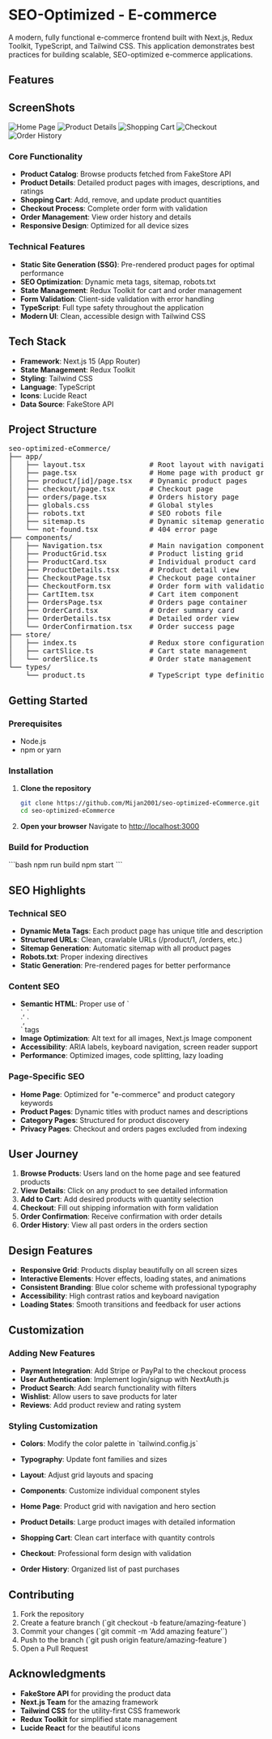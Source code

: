 # SEO-Optimized - E-commerce

A modern, fully functional e-commerce frontend built with Next.js, Redux Toolkit, TypeScript, and Tailwind CSS. This application demonstrates best practices for building scalable, SEO-optimized e-commerce applications.

## Features

## ScreenShots

![Home Page](./public/home.png)
![Product Details](./public/product-details.png)
![Shopping Cart](./public/product-cart.png)
![Checkout](./public/payment.png)
![Order History](./public/order.png)

### Core Functionality

-   **Product Catalog**: Browse products fetched from FakeStore API
-   **Product Details**: Detailed product pages with images, descriptions, and ratings
-   **Shopping Cart**: Add, remove, and update product quantities
-   **Checkout Process**: Complete order form with validation
-   **Order Management**: View order history and details
-   **Responsive Design**: Optimized for all device sizes

### Technical Features

-   **Static Site Generation (SSG)**: Pre-rendered product pages for optimal performance
-   **SEO Optimization**: Dynamic meta tags, sitemap, robots.txt
-   **State Management**: Redux Toolkit for cart and order management
-   **Form Validation**: Client-side validation with error handling
-   **TypeScript**: Full type safety throughout the application
-   **Modern UI**: Clean, accessible design with Tailwind CSS

## Tech Stack

-   **Framework**: Next.js 15 (App Router)
-   **State Management**: Redux Toolkit
-   **Styling**: Tailwind CSS
-   **Language**: TypeScript
-   **Icons**: Lucide React
-   **Data Source**: FakeStore API

## Project Structure

<pre>
seo-optimized-eCommerce/
├── app/
│   ├── layout.tsx               # Root layout with navigation
│   ├── page.tsx                 # Home page with product grid
│   ├── product/[id]/page.tsx    # Dynamic product pages
│   ├── checkout/page.tsx        # Checkout page
│   ├── orders/page.tsx          # Orders history page
│   ├── globals.css              # Global styles
│   ├── robots.txt               # SEO robots file
│   ├── sitemap.ts               # Dynamic sitemap generation
│   └── not-found.tsx            # 404 error page
├── components/
│   ├── Navigation.tsx           # Main navigation component
│   ├── ProductGrid.tsx          # Product listing grid
│   ├── ProductCard.tsx          # Individual product card
│   ├── ProductDetails.tsx       # Product detail view
│   ├── CheckoutPage.tsx         # Checkout page container
│   ├── CheckoutForm.tsx         # Order form with validation
│   ├── CartItem.tsx             # Cart item component
│   ├── OrdersPage.tsx           # Orders page container
│   ├── OrderCard.tsx            # Order summary card
│   ├── OrderDetails.tsx         # Detailed order view
│   └── OrderConfirmation.tsx    # Order success page
├── store/
│   ├── index.ts                 # Redux store configuration
│   ├── cartSlice.ts             # Cart state management
│   └── orderSlice.ts            # Order state management
└── types/
    └── product.ts               # TypeScript type definitions
</pre>

## Getting Started

### Prerequisites

-   Node.js
-   npm or yarn

### Installation

1. **Clone the repository**

    ```bash
    git clone https://github.com/Mijan2001/seo-optimized-eCommerce.git
    cd seo-optimized-eCommerce

    ```

2. **Open your browser**
   Navigate to [http://localhost:3000](http://localhost:3000)

### Build for Production

\`\`\`bash
npm run build
npm start
\`\`\`

## SEO Highlights

### Technical SEO

-   **Dynamic Meta Tags**: Each product page has unique title and description
-   **Structured URLs**: Clean, crawlable URLs (/product/1, /orders, etc.)
-   **Sitemap Generation**: Automatic sitemap with all product pages
-   **Robots.txt**: Proper indexing directives
-   **Static Generation**: Pre-rendered pages for better performance

### Content SEO

-   **Semantic HTML**: Proper use of \`<main>\`, \`<section>\`, \`<article>\` tags
-   **Image Optimization**: Alt text for all images, Next.js Image component
-   **Accessibility**: ARIA labels, keyboard navigation, screen reader support
-   **Performance**: Optimized images, code splitting, lazy loading

### Page-Specific SEO

-   **Home Page**: Optimized for "e-commerce" and product category keywords
-   **Product Pages**: Dynamic titles with product names and descriptions
-   **Category Pages**: Structured for product discovery
-   **Privacy Pages**: Checkout and orders pages excluded from indexing

## User Journey

1. **Browse Products**: Users land on the home page and see featured products
2. **View Details**: Click on any product to see detailed information
3. **Add to Cart**: Add desired products with quantity selection
4. **Checkout**: Fill out shipping information with form validation
5. **Order Confirmation**: Receive confirmation with order details
6. **Order History**: View all past orders in the orders section

## Design Features

-   **Responsive Grid**: Products display beautifully on all screen sizes
-   **Interactive Elements**: Hover effects, loading states, and animations
-   **Consistent Branding**: Blue color scheme with professional typography
-   **Accessibility**: High contrast ratios and keyboard navigation
-   **Loading States**: Smooth transitions and feedback for user actions

## Customization

### Adding New Features

-   **Payment Integration**: Add Stripe or PayPal to the checkout process
-   **User Authentication**: Implement login/signup with NextAuth.js
-   **Product Search**: Add search functionality with filters
-   **Wishlist**: Allow users to save products for later
-   **Reviews**: Add product review and rating system

### Styling Customization

-   **Colors**: Modify the color palette in \`tailwind.config.js\`
-   **Typography**: Update font families and sizes
-   **Layout**: Adjust grid layouts and spacing
-   **Components**: Customize individual component styles

-   **Home Page**: Product grid with navigation and hero section
-   **Product Details**: Large product images with detailed information
-   **Shopping Cart**: Clean cart interface with quantity controls
-   **Checkout**: Professional form design with validation
-   **Order History**: Organized list of past purchases

## Contributing

1. Fork the repository
2. Create a feature branch (\`git checkout -b feature/amazing-feature\`)
3. Commit your changes (\`git commit -m 'Add amazing feature'\`)
4. Push to the branch (\`git push origin feature/amazing-feature\`)
5. Open a Pull Request

## Acknowledgments

-   **FakeStore API** for providing the product data
-   **Next.js Team** for the amazing framework
-   **Tailwind CSS** for the utility-first CSS framework
-   **Redux Toolkit** for simplified state management
-   **Lucide React** for the beautiful icons
